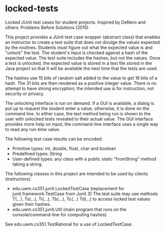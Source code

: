 # locked-tests
Locked JUnit test cases for student projects.  Inspired by DeNero and others: Problems Before Solutions (2015)

This project provides a JUnit test case wrapper (abstract class) that enables an instructor to create a 
test suite that does not divulge the values expected by the routines.  Students must figure out what the
expected value is and "unlock" the test.  The student's input is checked against a hash of the expected
value.  The test suite includes the hashes, but not the values.  Once a test is unlocked, the expected
value is stored in a text file stored in the Java project so that it will be available the next time that
the tests are used.

The hashes use 15 bits of random salt added to the value to get 16 bits of a hash.  The 31 bits are then 
rendered as a positive integer value.  There is no attempt to have strong encryption; the intended use is
for instruction, not security or privacy.

The unlocking interface is run on demand.  If a GUI is available, a dialog is put up to request the
student enter a value, otherwise, it is done on the command line.  In either case, the test method being
run is shown to the user with unlocked tests revealed to their actual value.  The GUI interface provides
more help on input; the command-line interface uses a single way to read any run-time value.

The following test case results can be encoded:
- Primitive types: int, double, float, char and boolean
- Predefined types: String
- User-defined types: any class with a public static "fromString" method taking a string.

The following classes in this project are intended to be used by clients (instructors):
- edu.uwm.cs351.junit.LockedTestCase
   (replacement for junit.framework.TestCase from Junit 3)
   The test suite may use methods T(...), Ts(...), Ti(...), Tb(...), Tc(...) Td(...)
   to access locked test values given their hashes.
- edu.uwm.cs351.junit.Util
   (main program that runs on the console/command-line for computing hashes)
   
See edu.uwm.cs351.TestRational for a use of LockedTestCase.
